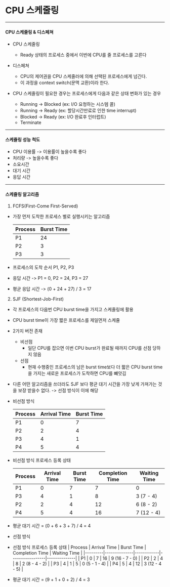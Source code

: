 # CPU 스케줄링

---

#### CPU 스케줄링 & 디스페쳐

- CPU 스케줄링

  - Ready 상태의 프로세스 중에서 이번에 CPU를 줄 프로세스를 고른다

- 디스페쳐

  - CPU의 제어권을 CPU 스케줄러에 의해 선택된 프로세스에게 넘긴다.
  - 이 과정을 context switch(문맥 교환)이라 한다.

- CPU 스케줄링이 필요한 경우는 프로세스에게 다음과 같은 상태 변화가 있는 경우
  - Running -> Blocked (ex: I/O 요청하는 시스템 콜)
  - Running -> Ready (ex: 할당시간만료로 인한 time interrupt)
  - Blocked -> Ready (ex: I/O 완료후 인터럽트)
  - Terminate

---

#### 스케쥴링 성능 척도

- CPU 이용률 -> 이용률이 높을수록 좋다
- 처리량 -> 높을수록 좋다
- 소요시간
- 대기 시간
- 응답 시간

---

#### 스케쥴링 알고리즘

1. FCFS(First-Come First-Served)

- 가장 먼저 도착한 프로세스 별로 실행시키는 알고리즘

  | Process | Burst Time |
  | ------- | ---------- |
  | P1      | 24         |
  | P2      | 3          |
  | P3      | 3          |

- 프로세스의 도착 순서 P1, P2, P3

- 응답 시간 -> P1 = 0, P2 = 24, P3 = 27
- 평균 응답 시간 -> (0 + 24 + 27) / 3 = 17

2. SJF (Shortest-Job-First)

- 각 프로세스의 다음번 CPU burst time을 가지고 스케줄링에 활용
- CPU burst time이 가장 짧은 프로세스를 제일먼저 스케쥴
- 2가지 버전 존재

  - 비선점
    - 일단 CPU를 잡으면 이번 CPU burst가 완료될 때까지 CPU를 선점 당하지 않음
  - 선점
    - 현재 수행중인 프로세스의 남은 burst time보다 더 짧은 CPU burst time을 가지는 새로운 프로세스가 도착하면 CPU를 뺴앗김

- 다른 어떤 알고리즘을 쓰더라도 SJF 보다 평균 대기 시간을 가장 낮게 가져가는 것을 보장 받을수 없다. -> 선점 방식이 이에 해당

- 비선점 방식

  | Process | Arrival Time | Burst Time |
  | ------- | ------------ | ---------- |
  | P1      | 0            | 7          |
  | P2      | 2            | 4          |
  | P3      | 4            | 1          |
  | P4      | 5            | 4          |

- 비선점 방식 프로세스 등록 상태

  | Process | Arrival Time | Burst Time | Completion Time | Waiting Time |
  | ------- | ------------ | ---------- | --------------- | ------------ |
  | P1      | 0            | 7          | 7               | 0            |
  | P3      | 4            | 1          | 8               | 3 (7 - 4)    |
  | P2      | 2            | 4          | 12              | 6 (8 - 2)    |
  | P4      | 5            | 4          | 16              | 7 (12 - 4)   |

- 평균 대기 시간 = (0 + 6 + 3 + 7) / 4 = 4

- 선점 방식

- 선점 방식 프로세스 등록 상태
  | Process | Arrival Time | Burst Time | Completion Time | Waiting Time |
  |---------|--------------|------------|-----------------|--------------|
  | P1 | 0 | 7 | 16 | 9 (16 - 7 - 0) |
  | P2 | 2 | 4 | 8 | 2 (8 - 4 - 2) |
  | P3 | 4 | 1 | 5 | 0 (5 - 1 - 4) |
  | P4 | 5 | 4 | 12 | 3 (12 - 4 - 5) |

- 평균 대기 시간 = (9 + 1 + 0 + 2) / 4 = 3
